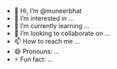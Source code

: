 - 👋 Hi, I’m @muneerbhat
- 👀 I’m interested in ...
- 🌱 I’m currently learning ...
- 💞️ I’m looking to collaborate on ...
- 📫 How to reach me ...
- 😄 Pronouns: ...
- ⚡ Fun fact: ...

<!---
muneerbhat/muneerbhat is a ✨ special ✨ repository because its `README.md` (this file) appears on your GitHub profile.
You can click the Preview link to take a look at your changes.
--->
